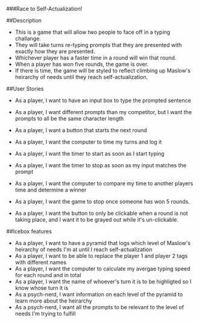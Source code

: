 ###Race to Self-Actualization!

##Description
- This is a game that will allow two people to face off in a typing challange. 
- They will take turns re-typing prompts that they are presented with exactly how they are presented.
- Whichever player has a faster time in a round will win that round.
- When a player has won five rounds, the game is over.
- If there is time, the game will be styled to reflect climbing up Maslow's heirarchy of needs until they reach self-actualization.

##User Stories
- As a player, I want to have an input box to type the prompted sentence
- As a player, I want different prompts than my competitor, but I want the prompts to all be the same character length
- As a player, I want a button that starts the next round

- As a player, I want the computer to time my turns and log it
- As a player, I want the timer to start as soon as I start typing
- As a player, I want the timer to stop as soon as my input matches the prompt

- As a player, I want the computer to compare my time to another players time and determine a winner
- As a player, I want the game to stop once someone has won 5 rounds.
- As a player, I want the button to only be clickable when a round is not taking place, and I want it to be grayed out while it's un-clickable.

##Icebox features
- As a player, I want to have a pyramid that logs which level of Maslow's heirarchy of needs I'm at until I reach self-actualization
- As a player, I want to be able to replace the player 1 and player 2 tags with different names
- As a player, I want the computer to calculate my avergae typing speed for each round and in total
- As a player, I want the name of whoever's turn it is to be highligted so I know whose turn it is
- As a psych-nerd, I want information on each level of the pyramid to learn more about the heirarchy
- As a psych-nerd, I want all the prompts to be relevant to the level of needs I'm trying to fulfill
